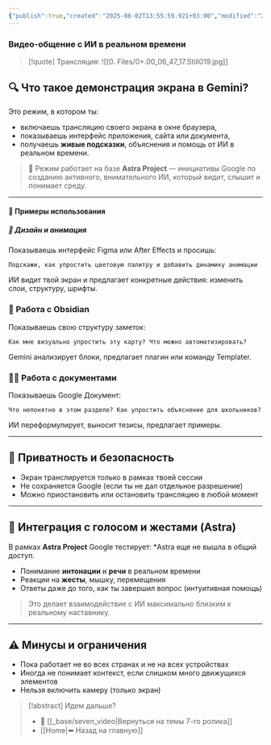 ```yaml
---
{"publish":true,"created":"2025-08-02T13:55:59.921+03:00","modified":"2025-08-02T13:55:59.932+03:00","cssclasses":""}
---
```


### Видео-общение с ИИ в реальном времени

>[!quote] Трансляция:
![[0. Files/0+.00_06_47_17.Still019.jpg]]

## 🔍 Что такое демонстрация экрана в Gemini?

Это режим, в котором ты:

- включаешь трансляцию своего экрана в окне браузера,
- показываешь интерфейс приложения, сайта или документа,
- получаешь **живые подсказки**, объяснения и помощь от ИИ в реальном времени.

>🔧 Режим работает на базе **Astra Project** — инициативы Google по созданию активного, внимательного ИИ, который видит, слышит и понимает среду.


---
#### 💼 Примеры использования

##### 🎨 Дизайн и анимация

Показываешь интерфейс Figma или After Effects и просишь:

```
Подскажи, как упростить цветовую палитру и добавить динамику анимации
```

ИИ видит твой экран и предлагает конкретные действия: изменить слои, структуру, шрифты.

### 🧾 Работа с Obsidian

Показываешь свою структуру заметок:

```
Как мне визуально упростить эту карту? Что можно автоматизировать?
```

Gemini анализирует блоки, предлагает плагин или команду Templater.

### 🧑‍💼 Работа с документами

Показываешь Google Документ:

```
Что непонятно в этом разделе? Как упростить объяснение для школьников?
```

ИИ переформулирует, выносит тезисы, предлагает примеры.

---

## 🔐 Приватность и безопасность

- Экран транслируется только в рамках твоей сессии
- Не сохраняется Google (если ты не дал отдельное разрешение)
- Можно приостановить или остановить трансляцию в любой момент

---

## 🤖 Интеграция с голосом и жестами (Astra)

В рамках **Astra Project** Google тестирует:
*Astra еще не вышла в общий доступ.

- Понимание **интонации** и **речи** в реальном времени
- Реакции на **жесты**, мышку, перемещения
- Ответы даже до того, как ты завершил вопрос (интуитивная помощь)

> Это делает взаимодействие с ИИ максимально близким к реальному наставнику.

---

## ⚠️ Минусы и ограничения

- Пока работает не во всех странах и не на всех устройствах
- Иногда не понимает контекст, если слишком много движущихся элементов
- Нельзя включить камеру (только экран)

> [!abstract] Идем дальше?
> - 🧠 [[_base/seven_video\|Вернуться на темы 7-го ролика]]
> - [[Home\|⬅️ Назад на главную]]